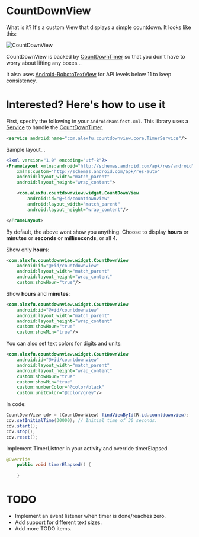 # CountDownView
What is it? It's a custom View that displays a simple countdown. It looks like this:

![CountDownView](http://i.imgur.com/iSSqbyZ.png)

CountDownView is backed by [CountDownTimer](http://developer.android.com/reference/android/os/CountDownTimer.html) so that you don't have to worry about lifting any boxes...

It also uses [Android-RobotoTextView](https://github.com/johnkil/Android-RobotoTextView) for API levels below 11 to keep consistency.

# Interested? Here's how to use it

First, specify the following in your `AndroidManifest.xml`. This library uses a [Service](http://developer.android.com/reference/android/app/Service.html) to handle the [CountDownTimer](http://developer.android.com/reference/android/os/CountDownTimer.html).

```xml
<service android:name="com.alexfu.countdownview.core.TimerService"/>
```

Sample layout...

```xml
<?xml version="1.0" encoding="utf-8"?>
<FrameLayout xmlns:android="http://schemas.android.com/apk/res/android"
    xmlns:custom="http://schemas.android.com/apk/res-auto"
    android:layout_width="match_parent"
    android:layout_height="wrap_content">

    <com.alexfu.countdownview.widget.CountDownView
        android:id="@+id/countdownview"
        android:layout_width="match_parent"
        android:layout_height="wrap_content"/>

</FrameLayout>
```
By default, the above wont show you anything. Choose to display **hours** or **minutes** or **seconds** or **milliseconds**, or all 4.

Show only **hours**:

```xml
<com.alexfu.countdownview.widget.CountDownView
    android:id="@+id/countdownview"
    android:layout_width="match_parent"
    android:layout_height="wrap_content"
    custom:showHour="true"/>
```

Show **hours** and **minutes**:

```xml
<com.alexfu.countdownview.widget.CountDownView
    android:id="@+id/countdownview"
    android:layout_width="match_parent"
    android:layout_height="wrap_content"
    custom:showHour="true"
    custom:showMin="true"/>
```

You can also set text colors for digits and units:

```xml
<com.alexfu.countdownview.widget.CountDownView
    android:id="@+id/countdownview"
    android:layout_width="match_parent"
    android:layout_height="wrap_content"
    custom:showHour="true"
    custom:showMin="true"
    custom:numberColor="@color/black"
    custom:unitColor="@color/grey"/>
```

In code:



```java
CountDownView cdv = (CountDownView) findViewById(R.id.countdownview);
cdv.setInitialTime(30000); // Initial time of 30 seconds.
cdv.start();
cdv.stop();
cdv.reset();
```
Implement TimerListner in your activity and override timerElapsed

```java
@Override
    public void timerElapsed() {
        
    }
```


# TODO

* Implement an event listener when timer is done/reaches zero.
* Add support for different text sizes.
* Add more TODO items.
